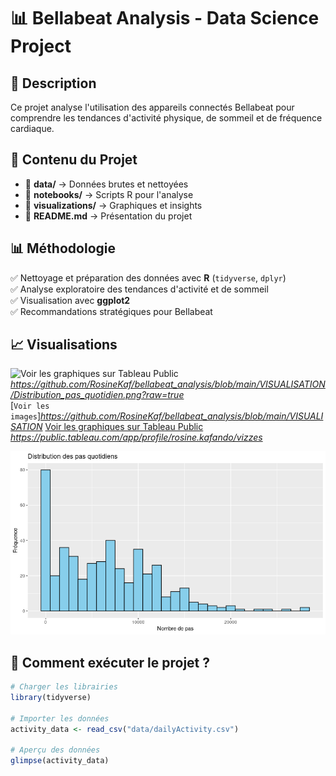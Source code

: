# 📊 Bellabeat Analysis - Data Science Project  

## 📝 Description  
Ce projet analyse l'utilisation des appareils connectés Bellabeat pour comprendre les tendances d'activité physique, de sommeil et de fréquence cardiaque.  

## 📂 Contenu du Projet  
- 📁 **data/** → Données brutes et nettoyées  
- 📁 **notebooks/** → Scripts R pour l'analyse  
- 📁 **visualizations/** → Graphiques et insights  
- 📜 **README.md** → Présentation du projet  

## 📊 Méthodologie  
✅ Nettoyage et préparation des données avec **R** (`tidyverse`, `dplyr`)  
✅ Analyse exploratoire des tendances d'activité et de sommeil  
✅ Visualisation avec **ggplot2**  
✅ Recommandations stratégiques pour Bellabeat  

## 📈 Visualisations   

![Voir les graphiques sur Tableau Public](https://public.tableau.com/) *https://github.com/RosineKaf/bellabeat_analysis/blob/main/VISUALISATION/Distribution_pas_quotidien.png?raw=true*  
[`Voir les images`]*https://github.com/RosineKaf/bellabeat_analysis/blob/main/VISUALISATION*
[Voir les graphiques sur Tableau Public](https://public.tableau.com/) *https://public.tableau.com/app/profile/rosine.kafando/vizzes*  



![Graphique Sommeil](VISUALISATION/Distribution_pas_quotidien.png)  

## 🚀 Comment exécuter le projet ?  
```r
# Charger les librairies
library(tidyverse)

# Importer les données
activity_data <- read_csv("data/dailyActivity.csv")

# Aperçu des données
glimpse(activity_data)
